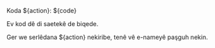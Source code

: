 Koda ${action}: ${code}

Ev kod dê di saetekê de biqede.

Ger we serlêdana ${action} nekiribe, tenê vê e-nameyê paşguh nekin.
